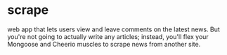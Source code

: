 # scrape
web app that lets users view and leave comments on the latest news. But you're not going to actually write any articles; instead, you'll flex your Mongoose and Cheerio muscles to scrape news from another site.
